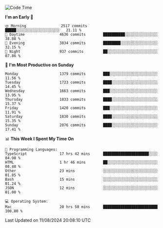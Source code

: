 <!--START_SECTION:waka-->
![Code Time](http://img.shields.io/badge/Code%20Time-4%2C266%20hrs%2023%20mins-blue)

**I'm an Early 🐤** 

```text
🌞 Morning                2517 commits        █████░░░░░░░░░░░░░░░░░░░░   21.11 % 
🌆 Daytime                4636 commits        ██████████░░░░░░░░░░░░░░░   38.88 % 
🌃 Evening                3834 commits        ████████░░░░░░░░░░░░░░░░░   32.15 % 
🌙 Night                  937 commits         ██░░░░░░░░░░░░░░░░░░░░░░░   07.86 % 
```
📅 **I'm Most Productive on Sunday** 

```text
Monday                   1379 commits        ███░░░░░░░░░░░░░░░░░░░░░░   11.56 % 
Tuesday                  1723 commits        ████░░░░░░░░░░░░░░░░░░░░░   14.45 % 
Wednesday                1663 commits        ███░░░░░░░░░░░░░░░░░░░░░░   13.95 % 
Thursday                 1833 commits        ████░░░░░░░░░░░░░░░░░░░░░   15.37 % 
Friday                   1420 commits        ███░░░░░░░░░░░░░░░░░░░░░░   11.91 % 
Saturday                 1830 commits        ████░░░░░░░░░░░░░░░░░░░░░   15.35 % 
Sunday                   2076 commits        ████░░░░░░░░░░░░░░░░░░░░░   17.41 % 
```


📊 **This Week I Spent My Time On** 

```text
💬 Programming Languages: 
TypeScript               17 hrs 42 mins      █████████████████████░░░░   84.98 % 
HTML                     1 hr 46 mins        ██░░░░░░░░░░░░░░░░░░░░░░░   08.48 % 
Other                    23 mins             ░░░░░░░░░░░░░░░░░░░░░░░░░   01.85 % 
Bash                     15 mins             ░░░░░░░░░░░░░░░░░░░░░░░░░   01.24 % 
JSON                     12 mins             ░░░░░░░░░░░░░░░░░░░░░░░░░   01.00 % 

💻 Operating System: 
Mac                      20 hrs 50 mins      █████████████████████████   100.00 % 
```


 Last Updated on 11/08/2024 20:08:10 UTC
<!--END_SECTION:waka-->
